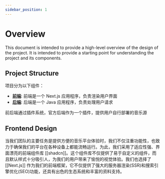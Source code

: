 ```yaml
---
sidebar_position: 1
---
```


# Overview

This document is intended to provide a high-level overview of the design of the project. It is intended to provide a starting point for understanding the project and its components.


## Project Structure

项目分为以下组件：

- **[前端](./frontend)**: 前端是一个 Next.js 应用程序，负责渲染用户界面
- **[后端](./backend.md)**: 后端是一个 Java 应用程序，负责处理用户请求

前后端通过插件系统，官方后端作为一个插件，提供用户自行部署的音乐源


## Frontend Design

当我们团队的主要任务是提供方便的音乐平台体验时，我们不仅注重功能性，也致力于确保我们的平台在各种设备上都能流畅运行。为此，我们采用了适应性强、界面漂亮的前端组件库 [[shadcn]]。这个组件库不仅提供了易于自定义的组件，而且默认样式十分吸引人，为我们的用户带来了愉悦的视觉体验。我们也选择了 [[Next.js]] 作为我们的前端框架，它不仅提供了强大的服务器渲染(SSR)和搜索引擎优化(SEO)功能，还具有出色的生态系统和丰富的资料支持。

